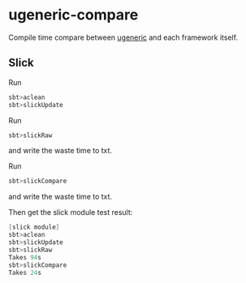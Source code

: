 ugeneric-compare
===============

Compile time compare between [ugeneric](https://github.com/scalax/ugeneric) and each framework itself.  

## Slick
Run
```scala
sbt>aclean
sbt>slickUpdate
```
Run
```scala
sbt>slickRaw
```
and write the waste time to txt.

Run
```scala
sbt>slickCompare
```
and write the waste time to txt.

Then get the slick module test result:
```scala
[slick module]
sbt>aclean
sbt>slickUpdate
sbt>slickRaw
Takes 94s
sbt>slickCompare
Takes 24s
```
